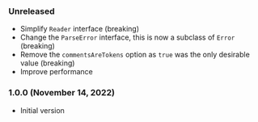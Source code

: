 ### Unreleased

- Simplify `Reader` interface (breaking)
- Change the `ParseError` interface, this is now a subclass of `Error` (breaking)
- Remove the `commentsAreTokens` option as `true` was the only desirable value (breaking)
- Improve performance

### 1.0.0 (November 14, 2022)

- Initial version
